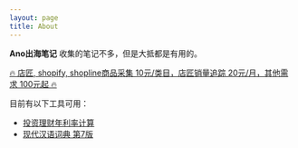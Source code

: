 ```yaml
---
layout: page
title: About
---
```


**Ano出海笔记** 收集的笔记不多，但是大抵都是有用的。

[🔥 店匠, shopify, shopline商品采集 10元/类目，店匠销量追踪 20元/月，其他需求 100元起 🔥](/contact-us.html)

目前有以下工具可用：
* [投资理财年利率计算](/tools/fund.html)
* [现代汉语词典 第7版](/tools/dict.html)